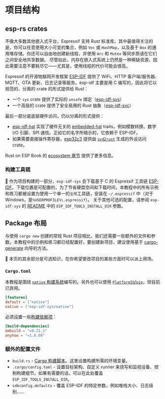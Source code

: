 # 项目结构

## esp-rs crates

不像大多数其他嵌入式平台，Espressif 支持 Rust 标准库。其中最值得关注的是，你可以任意使用大小可变的集合，例如 `Vec` 或 `HashMap`，以及基于 `Box` 的通用堆存储。你还可以自由地创建新线程，并使用 `Arc` 和 `Mutex` 等同步原语在它们之间安全地共享数据。
尽管如此，内存在嵌入式系统上仍然是一种稀缺资源，因此需要注意不要耗尽它——尤其是，使用线程的代价可能会很高。

Espressif 的开源物联网开发框架 [ESP-IDF](https://github.com/espressif/esp-idf) 提供了 WiFi、HTTP 客户端/服务器、MQTT、OTA 更新、日志记录等服务。esp-idf 主要是用 C 编写的，因此将它以规范的、分离的 crate 的形式提供给 Rust：
- 一个 `sys` crate 提供了实际的 `unsafe` 绑定（[esp-idf-sys](https://github.com/esp-rs/esp-idf-sys)）
- 一个高级的 crate 提供了安全易用的 Rust 抽象（[esp-idf-svc](https://github.com/esp-rs/esp-idf-svc/)）

最后一部分是底层硬件访问，仍以分离的形式提供：
- [esp-idf-hal](https://github.com/esp-rs/esp-idf-hal) 实现了硬件无关的 [embedded-hal](https://github.com/rust-embedded/embedded-hal) traits，例如模数转换、数字 I/O 引脚、SPI 通信。正如它的名字所暗示的，它依赖于 ESP-IDF。
- 如果需要直接操作寄存器，[esp32c3](https://github.com/esp-rs/esp-pacs/tree/main/esp32c3) 提供由 [`svd2rust`](https://github.com/rust-embedded/svd2rust) 生成的外设访问 crate。

Rust on ESP Book 的 [ecosystem 章节](https://esp-rs.github.io/book/overview/using-the-standard-library.html) 提供了更多信息。

### 构建工具链

🔎 作为项目构建的一部分，`esp-idf-sys` 会下载基于 C 的 Espressif 工具链 [ESP-IDF](https://github.com/espressif/esp-idf)。下载位置是可配置的，为了节省硬盘空间和下载时间，本教程中的所有示例和练习都被设置为使用一个单一的`全局`工具链，安装在 `~/.espressif` 中（对于 Windows，是`%USERPROFILE%\.espressif`）。 关于其他可选的配置，请参阅 `esp-idf-sys` 的 [README](https://github.com/esp-rs/esp-idf-sys#configuration) 中的 `ESP_IDF_TOOLS_INSTALL_DIR` 参数。

## Package 布局

与使用 `cargo new` 创建的常规 Rust 项目相比，我们还需要一些额外的文件和参数。本教程中的示例和练习都已经配置好，要创建新项目，建议使用基于 [cargo-generate](./03_2_cargo_generate.md) 向导的方法。

🔎 本页的其余部分是可选知识，在你希望更改项目的某些方面时可以派上用场。

### `Cargo.toml`

本教程是围绕 [`native` 构建系统](https://github.com/esp-rs/esp-idf-sys#native)编写的。另外也可以使用 [`PlatformIO`/`pio`](https://github.com/esp-rs/esp-idf-sys#pio)，但目前已弃用。

```toml
[features]
default = ["native"]
native = ["esp-idf-sys/native"]
```

必须设置一些[构建依赖项](https://doc.rust-lang.org/cargo/reference/specifying-dependencies.html#build-dependencies)：

```toml
[build-dependencies]
embuild = "=0.31.1"
anyhow = "=1.0.69"
```

### 额外的配置文件

- `build.rs` - [Cargo 构建脚本](https://doc.rust-lang.org/cargo/reference/build-scripts.html)。这里设置构建所需的环境变量。
- `.cargo/config.toml` - 设置目标架构、自定义 runner 来烧写和监视设备、控制构建细节。如果有需要的话，可以在此处覆盖 `ESP_IDF_TOOLS_INSTALL_DIR`。
- `sdkconfig.defaults` - 覆盖 ESP-IDF 的特定参数，例如堆栈大小、日志级别……
